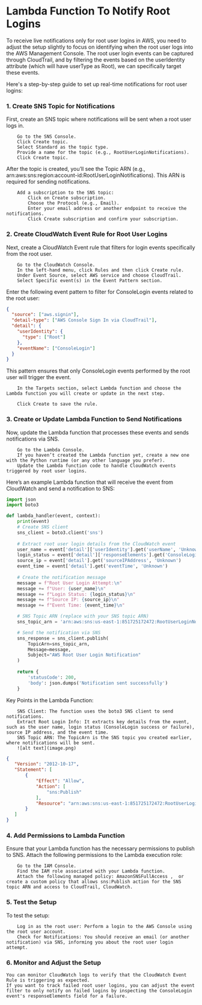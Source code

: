 # Lambda Function To Notify Root Logins

To receive live notifications only for root user logins in AWS, you need to adjust the setup slightly to focus on identifying when the root user logs into the AWS Management Console. The root user login events can be captured through CloudTrail, and by filtering the events based on the userIdentity attribute (which will have userType as Root), we can specifically target these events.

Here's a step-by-step guide to set up real-time notifications for root user logins:
### 1. Create SNS Topic for Notifications

First, create an SNS topic where notifications will be sent when a root user logs in.
```
    Go to the SNS Console.
    Click Create topic.
    Select Standard as the topic type.
    Provide a name for the topic (e.g., RootUserLoginNotifications).
    Click Create topic.
```
After the topic is created, you’ll see the Topic ARN (e.g., arn:aws:sns:region:account-id:RootUserLoginNotifications). This ARN is required for sending notifications.
```
    Add a subscription to the SNS topic:
        Click on Create subscription.
        Choose the Protocol (e.g., Email).
        Enter your email address or another endpoint to receive the notifications.
        Click Create subscription and confirm your subscription.
```
### 2. Create CloudWatch Event Rule for Root User Logins

Next, create a CloudWatch Event rule that filters for login events specifically from the root user.
```
    Go to the CloudWatch Console.
    In the left-hand menu, click Rules and then click Create rule.
    Under Event Source, select AWS service and choose CloudTrail.
    Select Specific event(s) in the Event Pattern section.
```
Enter the following event pattern to filter for ConsoleLogin events related to the root user:
```json
{
  "source": ["aws.signin"],
  "detail-type": ["AWS Console Sign In via CloudTrail"],
  "detail": {
    "userIdentity": {
      "type": ["Root"]
    },
    "eventName": ["ConsoleLogin"]
  }
}
```
This pattern ensures that only ConsoleLogin events performed by the root user will trigger the event.
```
    In the Targets section, select Lambda function and choose the Lambda function you will create or update in the next step.

    Click Create to save the rule.
```
### 3. Create or Update Lambda Function to Send Notifications

Now, update the Lambda function that processes these events and sends notifications via SNS.
```
    Go to the Lambda Console.
    If you haven’t created the Lambda function yet, create a new one with the Python runtime (or any other language you prefer).
    Update the Lambda function code to handle CloudWatch events triggered by root user logins.
```
Here’s an example Lambda function that will receive the event from CloudWatch and send a notification to SNS:
```python
import json
import boto3

def lambda_handler(event, context):
    print(event)
    # Create SNS client
    sns_client = boto3.client('sns')
    
    # Extract root user login details from the CloudWatch event
    user_name = event['detail']['userIdentity'].get('userName', 'Unknown')
    login_status = event['detail']['responseElements'].get('ConsoleLogin', 'Failure')
    source_ip = event['detail'].get('sourceIPAddress', 'Unknown')
    event_time = event['detail'].get('eventTime', 'Unknown')
    
    # Create the notification message
    message = f"Root User Login Attempt:\n"
    message += f"User: {user_name}\n"
    message += f"Login Status: {login_status}\n"
    message += f"Source IP: {source_ip}\n"
    message += f"Event Time: {event_time}\n"

    # SNS Topic ARN (replace with your SNS topic ARN)
    sns_topic_arn = 'arn:aws:sns:us-east-1:851725172472:RootUserLoginNotifications'

    # Send the notification via SNS
    sns_response = sns_client.publish(
        TopicArn=sns_topic_arn,
        Message=message,
        Subject="AWS Root User Login Notification"
    )
    
    return {
        'statusCode': 200,
        'body': json.dumps('Notification sent successfully')
    }

```
Key Points in the Lambda Function:
```
    SNS Client: The function uses the boto3 SNS client to send notifications.
    Extract Root Login Info: It extracts key details from the event, such as the user name, login status (ConsoleLogin success or failure), source IP address, and the event time.
    SNS Topic ARN: The TopicArn is the SNS topic you created earlier, where notifications will be sent.
    ![alt text](image.png)
```
 ```json
{
    "Version": "2012-10-17",
    "Statement": [
        {
            "Effect": "Allow",
            "Action": [
                "sns:Publish"
            ],
            "Resource": "arn:aws:sns:us-east-1:851725172472:RootUserLoginNotifications"
        }
    ]
}
```

### 4. Add Permissions to Lambda Function

Ensure that your Lambda function has the necessary permissions to publish to SNS. Attach the following permissions to the Lambda execution role:
```
    Go to the IAM Console.
    Find the IAM role associated with your Lambda function.
    Attach the following managed policy: AmazonSNSFullAccess ,  or create a custom policy that allows sns:Publish action for the SNS topic ARN and access to CloudTrail, CloudWatch.
```
### 5. Test the Setup

To test the setup:
```
    Log in as the root user: Perform a login to the AWS Console using the root user account.
    Check for Notifications: You should receive an email (or another notification) via SNS, informing you about the root user login attempt.
```
### 6. Monitor and Adjust the Setup

    You can monitor CloudWatch logs to verify that the CloudWatch Event Rule is triggering as expected.
    If you want to track failed root user logins, you can adjust the event filter to only notify on failed logins by inspecting the ConsoleLogin event's responseElements field for a failure.